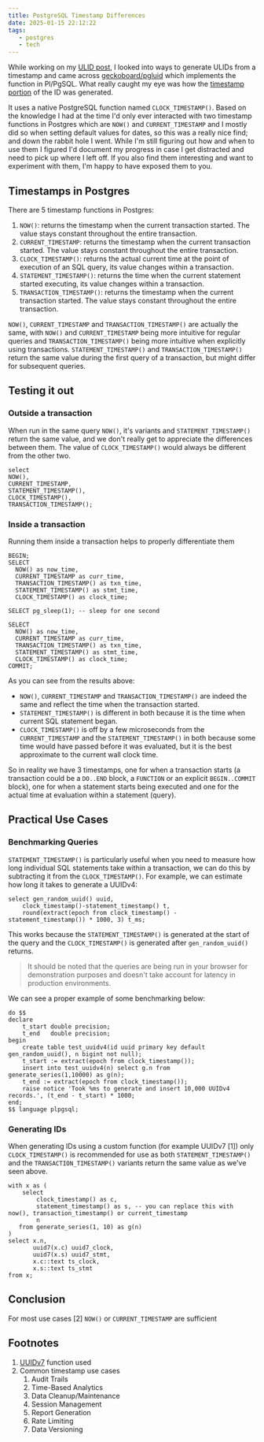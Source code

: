```yaml
---
title: PostgreSQL Timestamp Differences
date: 2025-01-15 22:12:22
tags:
   - postgres
   - tech
---
```


While working on my [ULID post](/exploring-alternatives-to-uuidv4-enter-ulids.html), I looked into ways to generate ULIDs from a timestamp and came across [geckoboard/pgluid](https://github.com/geckoboard/pgulid) which implements the function in Pl/PgSQL. What really caught my eye was how the [timestamp portion](https://github.com/geckoboard/pgulid/blob/master/pgulid.sql#L34) of the ID was generated.

It uses a native PostgreSQL function named `CLOCK_TIMESTAMP()`. Based on the knowledge I had at the time I'd only ever interacted with two timestamp functions in Postgres which are `NOW()` and `CURRENT_TIMESTAMP` and I mostly did so when setting default values for dates, so this was a really nice find; and down the rabbit hole I went. While I'm still figuring out how and when to use them I figured I'd document my progress in case I get distracted and need to pick up where I left off. If you also find them interesting and want to experiment with them, I'm happy to have exposed them to you.

## Timestamps in Postgres
There are 5 timestamp functions in Postgres:
1. `NOW()`: returns the timestamp when the current transaction started. The value stays constant throughout the entire transaction.
2. `CURRENT_TIMESTAMP`: returns the timestamp when the current transaction started. The value stays constant throughout the entire transaction.
3. `CLOCK_TIMESTAMP()`: returns the actual current time at the point of execution of an SQL query, its value changes within a transaction.
4. `STATEMENT_TIMESTAMP()`: returns the time when the current statement started executing, its value changes within a transaction.
5. `TRANSACTION_TIMESTAMP()`: returns the timestamp when the current transaction started. The value stays constant throughout the entire transaction.

`NOW()`, `CURRENT_TIMESTAMP` and `TRANSACTION_TIMESTAMP()` are actually the same, with `NOW()` and `CURRENT_TIMESTAMP` being more intuitive for regular queries and `TRANSACTION_TIMESTAMP()` being more intuitive when explicitly using transactions. `STATEMENT_TIMESTAMP()` and `TRANSACTION_TIMESTAMP()` return the same value during the first query of a transaction, but might differ for subsequent queries.  

<script id="main.sql" type="text/plain">
\x
##CODE##
</script>

<script id="uuid7.sql" type="text/plain">
/**
 * Returns a time-ordered UUID with Unix Epoch (UUIDv7).
 *
 * Reference: https://www.rfc-editor.org/rfc/rfc9562.html
 * Reference: https://gist.github.com/fabiolimace/515a0440e3e40efeb234e12644a6a346
 *
 * MIT License.
 *
 */
create or replace function uuid7() returns uuid as $$
declare
begin
	return uuid7(clock_timestamp());
end $$ language plpgsql;

create or replace function uuid7(p_timestamp timestamp with time zone) returns uuid as $$
declare

	v_time double precision := null;

	v_unix_t bigint := null;
	v_rand_a bigint := null;
	v_rand_b bigint := null;

	v_unix_t_hex varchar := null;
	v_rand_a_hex varchar := null;
	v_rand_b_hex varchar := null;

	c_milli double precision := 10^3;  -- 1 000
	c_micro double precision := 10^6;  -- 1 000 000
	c_scale double precision := 4.096; -- 4.0 * (1024 / 1000)
	
	c_version bigint := x'0000000000007000'::bigint; -- RFC-9562 version: b'0111...'
	c_variant bigint := x'8000000000000000'::bigint; -- RFC-9562 variant: b'10xx...'

begin

	v_time := extract(epoch from p_timestamp);

	v_unix_t := trunc(v_time * c_milli);
	v_rand_a := trunc((v_time * c_micro - v_unix_t * c_milli) * c_scale);
	-- v_rand_b := secure_random_bigint(); -- use when pgcrypto extension is installed
	v_rand_b := trunc(random() * 2^30)::bigint << 32 | trunc(random() * 2^32)::bigint;

	v_unix_t_hex := lpad(to_hex(v_unix_t), 12, '0');
	v_rand_a_hex := lpad(to_hex((v_rand_a | c_version)::bigint), 4, '0');
	v_rand_b_hex := lpad(to_hex((v_rand_b | c_variant)::bigint), 16, '0');

	return (v_unix_t_hex || v_rand_a_hex || v_rand_b_hex)::uuid;
	
end $$ language plpgsql;

##CODE##
</script>

## Testing it out

### Outside a transaction
When run in the same query `NOW()`, it's variants and `STATEMENT_TIMESTAMP()` return the same value, and we don't really get to appreciate the differences between them. The value of `CLOCK_TIMESTAMP()` would always be different from the other two.  
<pre><code class="lang-sql">select
NOW(),
CURRENT_TIMESTAMP,
STATEMENT_TIMESTAMP(),
CLOCK_TIMESTAMP(),
TRANSACTION_TIMESTAMP();
</code></pre>
<codapi-snippet sandbox="postgres" editor="basic" template="#main.sql"></codapi-snippet>

### Inside a transaction
Running them inside a transaction helps to properly differentiate them
<pre><code class="lang-sql">BEGIN;
SELECT
  NOW() as now_time,
  CURRENT_TIMESTAMP as curr_time,
  TRANSACTION_TIMESTAMP() as txn_time,
  STATEMENT_TIMESTAMP() as stmt_time,
  CLOCK_TIMESTAMP() as clock_time;

SELECT pg_sleep(1); -- sleep for one second

SELECT
  NOW() as now_time,
  CURRENT_TIMESTAMP as curr_time,
  TRANSACTION_TIMESTAMP() as txn_time,
  STATEMENT_TIMESTAMP() as stmt_time,
  CLOCK_TIMESTAMP() as clock_time;
COMMIT;
</code></pre>
<codapi-snippet sandbox="postgres" editor="basic" template="#main.sql"></codapi-snippet>

As you can see from the results above:
- `NOW()`, `CURRENT_TIMESTAMP` and `TRANSACTION_TIMESTAMP()` are indeed the same and reflect the time when the transaction started.
- `STATEMENT_TIMESTAMP()` is different in both because it is the time when current SQL statement began.
- `CLOCK_TIMESTAMP()` is off by a few microseconds from the `CURRENT_TIMESTAMP` and the `STATEMENT_TIMESTAMP()` in both because some time would have passed before it was evaluated, but it is the best approximate to the current wall clock time.

So in reality we have 3 timestamps, one for when a transaction starts (a transaction could be a `DO..END` block, a `FUNCTION` or an explicit `BEGIN..COMMIT` block), one for when a statement starts being executed and one for the actual time at evaluation within a statement (query). 

## Practical Use Cases

### Benchmarking Queries
`STATEMENT_TIMESTAMP()` is particularly useful when you need to measure how long individual SQL statements take within a transaction, we can do this by subtracting it from the `CLOCK_TIMESTAMP()`. For example, we can estimate how long it takes to generate a UUIDv4:

<pre><code class="lang-sql">select gen_random_uuid() uuid,
    clock_timestamp()-statement_timestamp() t,
    round(extract(epoch from clock_timestamp() - statement_timestamp()) * 1000, 3) t_ms;</code></pre>
<codapi-snippet sandbox="postgres" editor="basic" template="#main.sql"></codapi-snippet>

This works because the `STATEMENT_TIMESTAMP()` is generated at the start of the query and the `CLOCK_TIMESTAMP()` is generated after `gen_random_uuid()` returns.
> It should be noted that the queries are being run in your browser for demonstration purposes and doesn't take account for latency in production environments. 

We can see a proper example of some benchmarking below:
<pre><code class="lang-sql">do $$
declare
    t_start double precision;
    t_end   double precision;
begin
    create table test_uuidv4(id uuid primary key default gen_random_uuid(), n bigint not null);
    t_start := extract(epoch from clock_timestamp());
    insert into test_uuidv4(n) select g.n from generate_series(1,10000) as g(n);
    t_end := extract(epoch from clock_timestamp());
    raise notice 'Took %ms to generate and insert 10,000 UUIDv4 records.', (t_end - t_start) * 1000;
end;
$$ language plpgsql;
</code></pre>
<codapi-snippet sandbox="postgres" editor="basic" ></codapi-snippet>

### Generating IDs

When generating IDs using a custom function (for example UUIDv7 [1]) only `CLOCK_TIMESTAMP()` is recommended for use as both `STATEMENT_TIMESTAMP()` and the `TRANSACTION_TIMESTAMP()` variants return the same value as we've seen above. 

<pre><code class="lang-sql">with x as (
    select 
        clock_timestamp() as c,
        statement_timestamp() as s, -- you can replace this with now(), transaction_timestamp() or current_timestamp
        n
   from generate_series(1, 10) as g(n)
)
select x.n,
       uuid7(x.c) uuid7_clock,
       uuid7(x.s) uuid7_stmt,
       x.c::text ts_clock,
       x.s::text ts_stmt
from x;
</code></pre>
<codapi-snippet sandbox="postgres" editor="basic" template="#uuid7.sql"></codapi-snippet>

## Conclusion
For most use cases [2] `NOW()` or `CURRENT_TIMESTAMP` are sufficient

## Footnotes
1. [UUIDv7](https://gist.github.com/fabiolimace/515a0440e3e40efeb234e12644a6a346#file-uuidv7-sql-L39) function used
2. Common timestamp use cases
   1. Audit Trails
   2. Time-Based Analytics
   3. Data Cleanup/Maintenance
   4. Session Management
   5. Report Generation
   6. Rate Limiting
   7. Data Versioning

